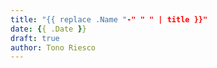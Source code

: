 ```yaml
---
title: "{{ replace .Name "-" " " | title }}"
date: {{ .Date }}
draft: true
author: Tono Riesco
---
```


